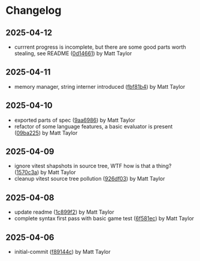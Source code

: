 # Changelog


## 2025-04-12
- currrent progress is incomplete, but there are some good parts worth stealing, see README ([0d14661](https://github.com/mjt-games/gamelang-2025/commit/0d14661fd1d474d6e9955750799d5a25f4ded091)) by Matt Taylor

## 2025-04-11
- memory manager, string interner introduced ([fbf81b4](https://github.com/mjt-games/gamelang-2025/commit/fbf81b401712264cda1c60773aac45ce6498e1ac)) by Matt Taylor

## 2025-04-10
- exported parts of spec ([9aa6986](https://github.com/mjt-games/gamelang-2025/commit/9aa698660de48eb9f5f367c3aee8165d90ee820e)) by Matt Taylor
- refactor of some language features, a basic evaluator is present ([09ba225](https://github.com/mjt-games/gamelang-2025/commit/09ba22582b6e464fc4258227894d8cbdec097874)) by Matt Taylor

## 2025-04-09
- ignore vitest shapshots in source tree, WTF how is that a thing? ([1570c3a](https://github.com/mjt-games/gamelang-2025/commit/1570c3aa5385b24f06656bc7bde23fcf68643d3d)) by Matt Taylor
- cleanup vitest source tree pollution ([926df03](https://github.com/mjt-games/gamelang-2025/commit/926df0399aaca8edf57e431065205fb8e1eea75a)) by Matt Taylor

## 2025-04-08
- update readme ([1c899f2](https://github.com/mjt-games/gamelang-2025/commit/1c899f291afb9277e21f791cb986bf7377b3e5e3)) by Matt Taylor
- complete syntax first pass with basic game test ([6f581ec](https://github.com/mjt-games/gamelang-2025/commit/6f581ec02411b582e8ddf53d4adff1888a333bf4)) by Matt Taylor

## 2025-04-06
- initial-commit ([f89144c](https://github.com/mjt-games/gamelang-2025/commit/f89144c52dff88b96d39af557bb08daac2f01406)) by Matt Taylor
